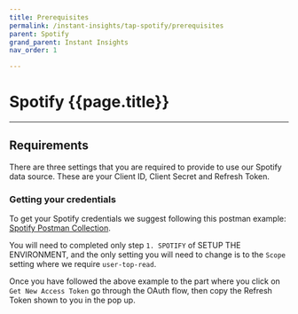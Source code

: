 ```yaml
---
title: Prerequisites
permalink: /instant-insights/tap-spotify/prerequisites
parent: Spotify
grand_parent: Instant Insights
nav_order: 1

---
```


# Spotify {{page.title}}

---

## Requirements

There are three settings that you are required to provide to use our Spotify data source. These are your Client ID, Client Secret and Refresh Token.


### Getting your credentials

To get your Spotify credentials we suggest following this postman example: [Spotify Postman Collection](https://documenter.getpostman.com/view/583/spotify-playlist-generator/2MtDWP).

You will need to completed only step `1. SPOTIFY` of SETUP THE ENVIRONMENT, and the only setting you will need to change is to the `Scope` setting where we require `user-top-read`.

Once you have followed the above example to the part where you click on `Get New Access Token` go through the OAuth flow, then copy the Refresh Token shown to you in the pop up.
